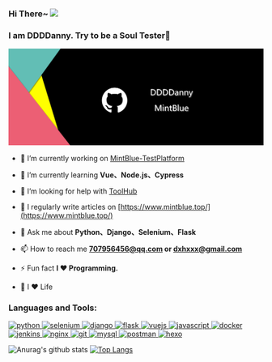 ### Hi There~ <img src="https://media.giphy.com/media/hvRJCLFzcasrR4ia7z/giphy.gif" width="25px">   
### I am DDDDanny. Try to be a Soul Tester👻

![avatar](https://github.com/DDDDanny/DDDDanny/blob/master/D%26%26G.png)
<!--
**DDDDanny/DDDDanny** is a ✨ _special_ ✨ repository because its `README.md` (this file) appears on your GitHub profile.
Here are some ideas to get you started:
-->

- 🔭 I’m currently working on [MintBlue-TestPlatform](https://github.com/DDDDanny/MintBlue-TestPlatform)

- 🌱 I’m currently learning **Vue、Node.js、Cypress**

- 🤝 I’m looking for help with [ToolHub](https://github.com/DDDDanny/ToolHub)

- 📝 I regularly write articles on [https://www.mintblue.top/](https://www.mintblue.top/)

- 💬 Ask me about **Python、Django、Selenium、Flask**

- 📫 How to reach me **707956456@qq.com or dxhxxx@gmail.com**

- ⚡ Fun fact **I ❤️ Programming.**

- 🌈 I :heart: Life


<h3 align="left">Languages and Tools:</h3>
<p align="left"> 
  <a href="https://www.python.org" target="_blank"> 
    <img src="https://devicons.github.io/devicon/devicon.git/icons/python/python-original.svg" alt="python" width="40" height="40"/>
  </a>
  <a href="https://www.selenium.dev" target="_blank">
    <img src="https://raw.githubusercontent.com/detain/svg-logos/780f25886640cef088af994181646db2f6b1a3f8/svg/selenium-logo.svg" alt="selenium" width="40" height="40"/>
  </a>
  <a href="https://www.djangoproject.com/" target="_blank"> 
    <img src="https://devicons.github.io/devicon/devicon.git/icons/django/django-original.svg" alt="django" width="40" height="40"/> 
  </a> 
  <a href="https://flask.palletsprojects.com/" target="_blank">
    <img src="https://www.vectorlogo.zone/logos/pocoo_flask/pocoo_flask-icon.svg" alt="flask" width="40" height="40"/>
  </a> 
  <a href="https://vuejs.org/" target="_blank"> 
    <img src="https://devicons.github.io/devicon/devicon.git/icons/vuejs/vuejs-original-wordmark.svg" alt="vuejs" width="40" height="40"/> 
  </a> 
  <a href="https://developer.mozilla.org/en-US/docs/Web/JavaScript" target="_blank"> 
    <img src="https://devicons.github.io/devicon/devicon.git/icons/javascript/javascript-original.svg" alt="javascript" width="40" height="40"/> 
  </a> 
  <a href="https://www.docker.com/" target="_blank"> 
    <img src="https://devicons.github.io/devicon/devicon.git/icons/docker/docker-original-wordmark.svg" alt="docker" width="40" height="40"/>
  </a> 
  <a href="https://www.jenkins.io" target="_blank"> 
    <img src="https://www.vectorlogo.zone/logos/jenkins/jenkins-icon.svg" alt="jenkins" width="40" height="40"/> 
  </a> 
  <a href="https://www.nginx.com" target="_blank"> 
    <img src="https://devicons.github.io/devicon/devicon.git/icons/nginx/nginx-original.svg" alt="nginx" width="40" height="40"/>
  </a> 
  <a href="https://git-scm.com/" target="_blank"> 
    <img src="https://www.vectorlogo.zone/logos/git-scm/git-scm-icon.svg" alt="git" width="40" height="40"/> 
  </a>
  <a href="https://www.mysql.com/" target="_blank">
    <img src="https://devicons.github.io/devicon/devicon.git/icons/mysql/mysql-original-wordmark.svg" alt="mysql" width="40" height="40"/>
  </a> 
  <a href="https://postman.com" target="_blank"> 
    <img src="https://www.vectorlogo.zone/logos/getpostman/getpostman-icon.svg" alt="postman" width="40" height="40"/> 
  </a> 
  <a href="hexo.io/" target="_blank"> 
    <img src="https://www.vectorlogo.zone/logos/hexoio/hexoio-icon.svg" alt="hexo" width="40" height="40"/>
  </a> 
</p>

  
![Anurag's github stats](https://github-readme-stats.vercel.app/api?username=DDDDanny&hide=contribs,prs&theme=dracula&show_icons=true&line_height=30)
[![Top Langs](https://github-readme-stats.vercel.app/api/top-langs/?username=DDDDanny&layout=compact&theme=dracula)](https://github.com/anuraghazra/github-readme-stats)
